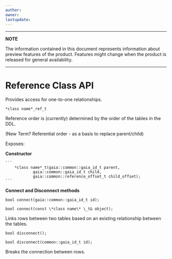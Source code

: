 ```yaml
---
author: 
owner: 
lastupdate: 
---
```


---

**NOTE**

The information contained in this document represents information about preview features of the product. Features might change when the product is released for general availability.

---

# Reference Class API

Provides access for one-to-one relationships.

`*class name*_ref_t`

Reference order is (currently) determined by the order of the tables in the DDL.

(New Term? Referential order - as a basis to replace parent/child)

Exposes:

**Constructor**

    ```
        *class name*_t(gaia::common::gaia_id_t parent,
                gaia::common::gaia_id_t child,
                gaia::common::reference_offset_t child_offset);
    ```


**Connect and Disconnect methods**

`bool connect(gaia::common::gaia_id_t id);`

`bool connect(const \*class name\* \_t& object);`

Links rows between two tables based on an existing relationship between
the tables.

`bool disconnect();`

`bool disconnect(common::gaia_id_t id);`

Breaks the connection between rows. 
